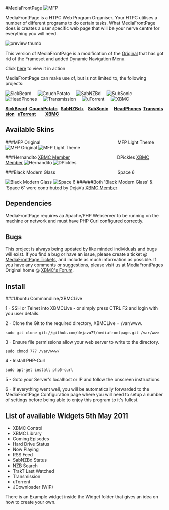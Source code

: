 #MediaFrontPage ![MFP](https://github.com/DejaVu77/mediafrontpage/raw/master/media/nav/mfp.png)

MediaFrontPage is a HTPC Web Program Organiser.
Your HTPC utilises a number of different programs to do certain tasks. What MediaFrontPage does is creates a user specific web page that will be your nerve centre for everything you will need.

![preview thumb](https://github.com/DejaVu77/mediafrontpage/raw/master/media/Readme.md/full_screenshot.jpg)

This version of MediaFrontPage is a modification of the [Original](http://www.github.com/mediafrontpage/mediafrontpage) that has got rid of the Frameset and added Dynamic Navigation Menu.

Click [here](http://www.youtube.com/v/SsaebIwAn64) to view it in action

MediaFrontPage can make use of, but is not limited to, the following projects:

![SickBeard](https://github.com/DejaVu77/mediafrontpage/raw/master/media/nav/SickBeard.png)&nbsp;&nbsp;&nbsp;&nbsp;&nbsp;![CouchPotato](https://github.com/DejaVu77/mediafrontpage/raw/master/media/nav/CouchPotato.png)&nbsp;&nbsp;&nbsp;&nbsp;&nbsp;![SabNZBd](https://github.com/DejaVu77/mediafrontpage/raw/master/media/nav/SabNZBd.png)&nbsp;&nbsp;&nbsp;&nbsp;&nbsp;![SubSonic](https://github.com/DejaVu77/mediafrontpage/raw/master/media/nav/SubSonic.png)&nbsp;&nbsp;&nbsp;&nbsp;&nbsp;![HeadPhones](https://github.com/DejaVu77/mediafrontpage/raw/master/media/nav/HeadPhones.png)&nbsp;&nbsp;&nbsp;&nbsp;&nbsp;![Transmission](https://github.com/DejaVu77/mediafrontpage/raw/master/media/nav/Transmission.png)&nbsp;&nbsp;&nbsp;&nbsp;&nbsp;![uTorrent](https://github.com/DejaVu77/mediafrontpage/raw/master/media/nav/uTorrent.png)&nbsp;&nbsp;&nbsp;&nbsp;&nbsp;![XBMC](https://github.com/DejaVu77/mediafrontpage/raw/master/media/nav/XBMC.png)

**[SickBeard](http://sickbeard.com/)&nbsp;&nbsp;[CouchPotato](http://couchpotatoapp.com/)&nbsp;&nbsp;&nbsp;[SabNZBd+](http://sabnzbd.org)&nbsp;&nbsp;&nbsp;&nbsp;[SubSonic](http://www.subsonic.org/pages/index.jsp)&nbsp;&nbsp;&nbsp;&nbsp;&nbsp;[HeadPhones](https://github.com/rembo10/headphones)&nbsp;&nbsp;[Transmission](http://www.transmissionbt.com/)&nbsp;&nbsp;&nbsp;[uTorrent](http://www.utorrent.com/)&nbsp;&nbsp;&nbsp;&nbsp;&nbsp;&nbsp;&nbsp;&nbsp;&nbsp;[XBMC](http://xbmc.org/)**

## Available Skins

###MFP Original&nbsp;&nbsp;&nbsp;&nbsp;&nbsp;&nbsp;&nbsp;&nbsp;&nbsp;&nbsp;&nbsp;&nbsp;&nbsp;&nbsp;&nbsp;&nbsp;&nbsp;&nbsp;&nbsp;&nbsp;&nbsp;&nbsp;&nbsp;&nbsp;&nbsp;&nbsp;&nbsp;&nbsp;&nbsp;&nbsp;&nbsp;&nbsp;&nbsp;&nbsp;&nbsp;&nbsp;&nbsp;&nbsp;&nbsp;&nbsp;&nbsp;&nbsp;&nbsp;&nbsp;&nbsp;&nbsp;&nbsp;&nbsp;&nbsp;&nbsp;&nbsp;&nbsp;&nbsp;&nbsp;&nbsp;&nbsp;&nbsp;&nbsp;&nbsp;&nbsp;&nbsp;&nbsp;MFP Light Theme
![MFP Original](https://github.com/DejaVu77/mediafrontpage/raw/master/media/Readme.md/sample_original.jpg) ![MFP Light Theme](https://github.com/DejaVu77/mediafrontpage/raw/master/media/Readme.md/sample_lighttheme.jpg)

###Hernandito [XBMC Member](http://forum.xbmc.org/member.php?u=86731)&nbsp;&nbsp;&nbsp;&nbsp;&nbsp;&nbsp;&nbsp;&nbsp;&nbsp;&nbsp;&nbsp;&nbsp;&nbsp;&nbsp;&nbsp;&nbsp;&nbsp;&nbsp;&nbsp;&nbsp;&nbsp;&nbsp;&nbsp;&nbsp;&nbsp;&nbsp;&nbsp;&nbsp;&nbsp;&nbsp;&nbsp;&nbsp;&nbsp;&nbsp;&nbsp;&nbsp;&nbsp;&nbsp;DPickles [XBMC Member](http://forum.xbmc.org/member.php?u=80823)
![Hernandito](https://github.com/DejaVu77/mediafrontpage/raw/master/media/Readme.md/sample_hernandito.jpg)
![DPickles](https://github.com/DejaVu77/mediafrontpage/raw/master/media/Readme.md/sample_dpickles.jpg)

###Black Modern Glass&nbsp;&nbsp;&nbsp;&nbsp;&nbsp;&nbsp;&nbsp;&nbsp;&nbsp;&nbsp;&nbsp;&nbsp;&nbsp;&nbsp;&nbsp;&nbsp;&nbsp;&nbsp;&nbsp;&nbsp;&nbsp;&nbsp;&nbsp;&nbsp;&nbsp;&nbsp;&nbsp;&nbsp;&nbsp;&nbsp;&nbsp;&nbsp;&nbsp;&nbsp;&nbsp;&nbsp;&nbsp;&nbsp;&nbsp;&nbsp;&nbsp;&nbsp;&nbsp;&nbsp;&nbsp;&nbsp;&nbsp;&nbsp;&nbsp;&nbsp;Space 6

![Black Modern Glass](https://github.com/DejaVu77/mediafrontpage/raw/master/media/Readme.md/sample_black_modern_glass.jpg)
![Space 6](https://github.com/DejaVu77/mediafrontpage/raw/master/media/Readme.md/sample_space6.jpg)
######Both 'Black Modern Glass' & 'Space 6' were contributed by DejaVu [XBMC Member](http://forum.xbmc.org/member.php?u=68433)

## Dependencies

MediaFrontPage requires aa Apache/PHP Webserver to be running on the machine or network and must have PHP Curl configured correctly.


## Bugs

This project is always being updated by like minded individuals and bugs will exist. If you find a bug or have an issue, please create a ticket @ [MediaFrontPage Tickets](http://mediafrontpage.lighthouseapp.com/tickets), and include as much information as possible. If you have any comments or suggestions, please visit us at MediaFrontPages Original home @ [XBMC's Forum](http://forum.xbmc.org/showthread.php?t=83304).

## Install
###Ubuntu Commandline/XBMCLive

1 - SSH or Telnet into XBMCLive - or simply press CTRL F2 and login with you user details.

2 - Clone the Git to the required directory, XBMCLive = /var/www.

`sudo git clone git://github.com/dejavu77/mediafrontpage.git /var/www`

3 - Ensure file permissions allow your web server to write to the directory.

`sudo chmod 777 /var/www/`

4 - Install PHP-Curl

`sudo apt-get install php5-curl`

5 - Goto your Server's localhost or IP and follow the onscreen instructions.


6 - If everything went well, you will be automatically forwarded to the MediaFrontPage Configuration page where you will need to setup a number of settings before being able to enjoy this program to it's fullest. 

## List of available Widgets 5th May 2011

* XBMC Control
* XBMC Library
* Coming Episodes
* Hard Drive Status
* Now Playing
* RSS Feed
* SabNZBd Status
* NZB Search
* TrakT Last Watched
* Transmission
* uTorrent
* JDownloader (WIP)

There is an Example widget inside the Widget folder that gives an idea on how to create your own.